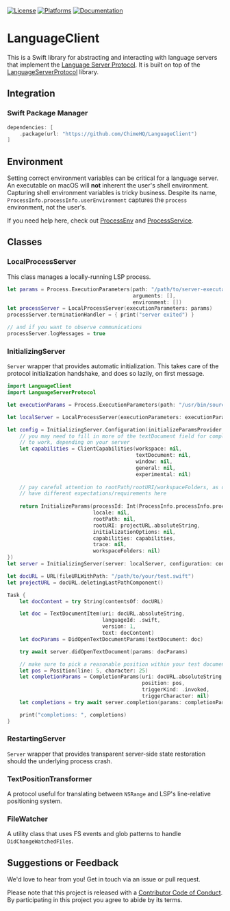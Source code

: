 [![License][license badge]][license]
[![Platforms][platforms badge]][platforms]
[![Documentation][documentation badge]][documentation]

# LanguageClient

This is a Swift library for abstracting and interacting with language servers that implement the [Language Server Protocol](https://microsoft.github.io/language-server-protocol/). It is built on top of the [LanguageServerProtocol](https://github.com/ChimeHQ/LanguageServerProtocol) library.

## Integration

### Swift Package Manager

```swift
dependencies: [
    .package(url: "https://github.com/ChimeHQ/LanguageClient")
]
```

## Environment

Setting correct environment variables can be critical for a language server. An executable on macOS will **not** inherent the user's shell environment. Capturing shell environment variables is tricky business. Despite its name, `ProcessInfo.processInfo.userEnvironment` captures the `process` environment, not the user's.

If you need help here, check out [ProcessEnv](https://github.com/chimehq/processenv) and [ProcessService](https://github.com/chimeHQ/ProcessService).

## Classes

### LocalProcessServer

This class manages a locally-running LSP process.

```swift
let params = Process.ExecutionParameters(path: "/path/to/server-executable",
                                         arguments: [],
                                         environment: [])
let processServer = LocalProcessServer(executionParameters: params)
processServer.terminationHandler = { print("server exited") }

// and if you want to observe communications
processServer.logMessages = true
```

### InitializingServer

`Server` wrapper that provides automatic initialization. This takes care of the protocol initialization handshake, and does so lazily, on first message.

```swift
import LanguageClient
import LanguageServerProtocol

let executionParams = Process.ExecutionParameters(path: "/usr/bin/sourcekit-lsp", environment: ProcessInfo.processInfo.userEnvironment)

let localServer = LocalProcessServer(executionParameters: executionParams)

let config = InitializingServer.Configuration(initializeParamsProvider: {
    // you may need to fill in more of the textDocument field for completions
    // to work, depending on your server
    let capabilities = ClientCapabilities(workspace: nil,
                                          textDocument: nil,
                                          window: nil,
                                          general: nil,
                                          experimental: nil)
   
    // pay careful attention to rootPath/rootURI/workspaceFolders, as different servers will
    // have different expectations/requirements here
   
    return InitializeParams(processId: Int(ProcessInfo.processInfo.processIdentifier),
                            locale: nil,
                            rootPath: nil,
                            rootURI: projectURL.absoluteString,
                            initializationOptions: nil,
                            capabilities: capabilities,
                            trace: nil,
                            workspaceFolders: nil)
})
let server = InitializingServer(server: localServer, configuration: config)

let docURL = URL(fileURLWithPath: "/path/to/your/test.swift")
let projectURL = docURL.deletingLastPathComponent()

Task {
    let docContent = try String(contentsOf: docURL)

    let doc = TextDocumentItem(uri: docURL.absoluteString,
                               languageId: .swift,
                               version: 1,
                               text: docContent)
    let docParams = DidOpenTextDocumentParams(textDocument: doc)

    try await server.didOpenTextDocument(params: docParams)

    // make sure to pick a reasonable position within your test document
    let pos = Position(line: 5, character: 25)
    let completionParams = CompletionParams(uri: docURL.absoluteString,
                                            position: pos,
                                            triggerKind: .invoked,
                                            triggerCharacter: nil)
    let completions = try await server.completion(params: completionParams)

    print("completions: ", completions)
}
```

### RestartingServer

`Server` wrapper that provides transparent server-side state restoration should the underlying process crash.

### TextPositionTransformer

A protocol useful for translating between `NSRange` and LSP's line-relative positioning system.

### FileWatcher

A utility class that uses FS events and glob patterns to handle `DidChangeWatchedFiles`.

## Suggestions or Feedback

We'd love to hear from you! Get in touch via an issue or pull request.

Please note that this project is released with a [Contributor Code of Conduct](CODE_OF_CONDUCT.md). By participating in this project you agree to abide by its terms.

[license]: https://opensource.org/licenses/BSD-3-Clause
[license badge]: https://img.shields.io/github/license/ChimeHQ/SwiftTreeSitter
[platforms]: https://swiftpackageindex.com/ChimeHQ/LanguageClient
[platforms badge]: https://img.shields.io/endpoint?url=https%3A%2F%2Fswiftpackageindex.com%2Fapi%2Fpackages%2FChimeHQ%2FLanguageClient%2Fbadge%3Ftype%3Dplatforms
[documentation]: https://swiftpackageindex.com/ChimeHQ/LanguageClient/main/documentation
[documentation badge]: https://img.shields.io/badge/Documentation-DocC-blue
